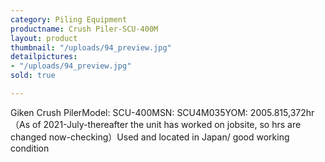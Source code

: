 ```yaml
---
category: Piling Equipment
productname: Crush Piler-SCU-400M
layout: product
thumbnail: "/uploads/94_preview.jpg"
detailpictures:
- "/uploads/94_preview.jpg"
sold: true

---
```

Giken Crush PilerModel: SCU-400MSN: SCU4M035YOM: 2005.815,372hr（As of 2021-July-thereafter the unit has worked on jobsite, so hrs are changed now-checking）Used and located in Japan/ good working condition